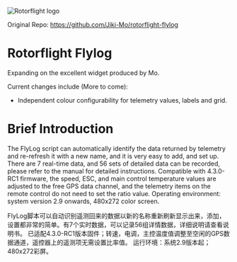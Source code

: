 ![Rotorflight logo](https://raw.githubusercontent.com/rotorflight/rotorflight/master/images/rotorflight2.png)


Original Repo: https://github.com/Jiki-Mo/rotorflight-flylog

# Rotorflight Flylog
Expanding on the excellent widget produced by Mo.

Current changes include (More to come):
- Independent colour configurability for telemetry values, labels and grid. 

# Brief Introduction
The FlyLog script can automatically identify the data returned by telemetry and re-refresh it with a new name, and it is very easy to add, and set up. There are 7 real-time data, and 56 sets of detailed data can be recorded, please refer to the manual for detailed instructions. Compatible with 4.3.0-RC1 firmware, the speed, ESC, and main control temperature values are adjusted to the free GPS data channel, and the telemetry items on the remote control do not need to set the ratio value. Operating environment: system version 2.9 onwards, 480x272 color screen.

FlyLog脚本可以自动识别遥测回来的数据以新的名称重新刷新显示出来，添加，设置都非常的简单。有7个实时数据，可以记录56组详情数据，详细说明请查看说明书。 已适配4.3.0-RC1版本固件；转速，电调，主控温度值调整至空闲的GPS数据通道，遥控器上的遥测项无需设置比率值。 运行环境：系统2.9版本起；480x272彩屏。

